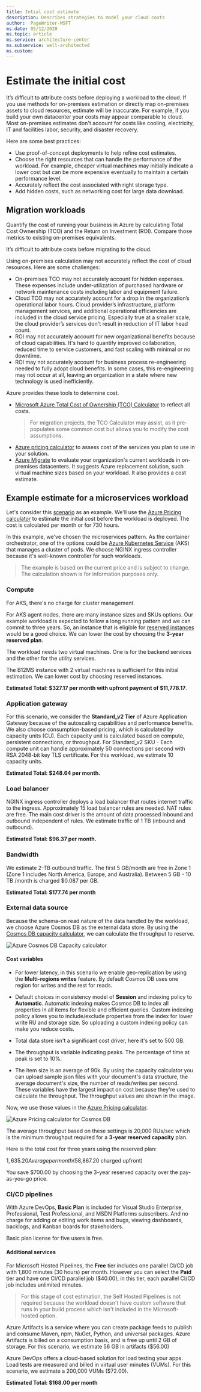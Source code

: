 ```yaml
---
title: Intial cost estimate
description: Describes strategies to model your cloud costs
author:  PageWriter-MSFT
ms.date: 05/12/2020
ms.topic: article
ms.service: architecture-center
ms.subservice: well-architected
ms.custom: 
---
```


# Estimate the initial cost

It’s difficult to attribute costs before deploying a workload to the cloud. If you use methods for on-premises estimation or directly map on-premises assets to cloud resources, estimate will be inaccurate. For example, if you build your own datacenter your costs may appear comparable to cloud. Most on-premises estimates don't account for costs like cooling, electricity, IT and facilities labor, security, and disaster recovery.

Here are some best practices:

- Use proof-of-concept deployments to help refine cost estimates. 
- Choose the right resources that can handle the performance of the workload. For example, cheaper virtual machines may initially indicate a lower cost but can be more expensive eventually to maintain a certain performance level. 
- Accurately reflect the cost associated with right storage type.
- Add hidden costs, such as networking cost for large data download. 

## Migration workloads

Quantify the cost of running your business in Azure by calculating Total Cost Ownership (TCO) and the Return on Investment (ROI). Compare those metrics to existing on-premises equivalents.  

It’s difficult to attribute costs before migrating to the cloud. 

Using on-premises calculation may not accurately reflect the cost of cloud resources. Here are some challenges:
-	On-premises TCO may not accurately account for hidden expenses. These expenses include under-utilization of purchased hardware or network maintenance costs including labor and equipment failure.
-	Cloud TCO may not accurately account for a drop in the organization’s operational labor hours. Cloud provider’s infrastructure, platform management services, and additional operational efficiencies are included in the cloud service pricing. Especially true at a smaller scale, the cloud provider’s services don't result in reduction of IT labor head count. 
-	ROI may not accurately account for new organizational benefits because of cloud capabilities. It's hard to quantify improved collaboration, reduced time to service customers, and fast scaling with minimal or no downtime.
-	ROI may not accurately account for business process re-engineering needed to fully adopt cloud benefits. In some cases, this re-engineering may not occur at all, leaving an organization in a state where new technology is used inefficiently.

Azure provides these tools to determine cost.
-	[Microsoft Azure Total Cost of Ownership (TCO) Calculator](https://azure.microsoft.com/pricing/tco/calculator/) to reflect all costs.   
    > For migration projects, the TCO Calculator may assist, as it pre-populates some common cost but allows you to modify the cost assumptions.
-	[Azure pricing calculator](https://azure.microsoft.com/pricing/calculator) to assess cost of the services you plan to use in your solution.
-	[Azure Migrate](/azure/migrate/migrate-services-overview) to evaluate your organization's current workloads in on-premises datacenters. It suggests Azure replacement solution, such virtual machine sizes based on your workload. It also provides a cost estimate.


## Example estimate for a microservices workload

Let's consider this [scenario](../../microservices/design/index.md#scenario) as an example. We'll use the [Azure Pricing calculator](https://azure.microsoft.com/pricing/calculator/) to estimate the initial cost before the workload is deployed. The cost is calculated per month or for 730 hours.

In this example, we've chosen the microservices pattern. As the container orchestrator, one of the options could be [Azure Kubernetes Service](https://docs.microsoft.com/azure/aks/) (AKS) that manages a cluster of pods. We choose NGINX ingress controller because it's well-known controller for such workloads. 

> The example is based on the current price and is subject to change. The calculation shown is for information purposes only.

### Compute

For AKS, there's no charge for cluster management.

For AKS agent nodes, there are many instance sizes and SKUs options. Our example workload is expected to follow a long running pattern and we can commit to three years. So, an instance that is eligible for [reserved instances](/azure/cost-management-billing/manage/understand-vm-reservation-charges#services-that-get-vm-reservation-discounts) would be a good choice. We can lower the cost by choosing the **3-year reserved plan**. 

The workload needs two virtual machines. One is for the backend services and the other for the utility services.

The B12MS instance with 2 virtual machines is sufficient for this initial estimation. We can lower cost by choosing reserved instances.

**Estimated Total: $327.17 per month with upfront payment of $11,778.17**.

### Application gateway
For this scenario, we consider the **Standard_v2 Tier** of Azure Application Gateway because of the autoscaling capabilities and performance benefits. We also choose consumption-based pricing, which is calculated by capacity units (CU). Each capacity unit is calculated based on compute, persistent connections, or throughput. For Standard_v2 SKU - Each compute unit can handle approximately 50 connections per second with RSA 2048-bit key TLS certificate. For this workload, we estimate 10 capacity units. 

**Estimated Total: $248.64 per month.**

### Load balancer

NGINX ingress controller deploys a load balancer that routes internet traffic to the ingress. Approximately 15 load balancer rules are needed. NAT rules are free. The main cost driver is the amount of data processed inbound and outbound independent of rules. We estimate traffic of 1 TB (inbound and outbound).

**Estimated Total: $96.37 per month.**

### Bandwidth

We estimate 2-TB outbound traffic. The first 5 GB/month are free in Zone 1 (Zone 1 includes North America, Europe, and Australia). Between 5 GB - 10 TB /month is charged $0.087 per GB.

**Estimated Total: $177.74 per month**

### External data source
Because the schema-on read nature of the data handled by the workload, we choose Azure Cosmos DB as the external data store. By using the [Cosmos DB capacity calculator](https://cosmos.azure.com/capacitycalculator/), we can calculate the throughput to reserve.

![Azure Cosmos DB Capacity calculator](../_images/cosmosdb-capacity.png)

#### Cost variables
- For lower latency, in this scenario we enable geo-replication by using the **Multi-regions writes** feature. By default Cosmos DB uses one region for writes and the rest for reads.

- Default choices in consistency model of **Session** and indexing policy to **Automatic**.  Automatic indexing makes Cosmos DB to index all properties in all items for flexible and efficient queries. Custom indexing policy allows you to include/exclude properties from the index for lower write RU and storage size. So uploading a custom indexing policy can make you reduce costs.

- Total data store isn't a significant cost driver, here it's set to 500 GB.

- The throughput is variable indicating peaks. The percentage of time at peak is set to 10%.

- The item size is an average of 90k. By using the capacity calculator you can upload sample json files with your document's data structure, the average document's size, the number of reads/writes per second. These variables have the largest impact on cost because they're used to calculate the throughput. The throughput values are shown in the image. 

Now, we use those values in the [Azure Pricing calculator](https://azure.microsoft.com/pricing/calculator/).

![Azure Pricing calculator for Cosmos DB](../_images/cosmosdb-price.png)

The average throughput based on these settings is 20,000 RUs/sec which is the minimum throughput required for a **3-year reserved capacity** plan.

Here is the total cost for three years using the reserved plan:

$1,635.20 Average per month ($58,867.20 charged upfront)

You save $700.00 by choosing the 3-year reserved capacity over the pay-as-you-go price.

### CI/CD pipelines
With Azure DevOps, **Basic Plan** is included for Visual Studio Enterprise, Professional, Test Professional, and MSDN Platforms subscribers. And no charge for adding or editing work items and bugs, viewing dashboards, backlogs, and Kanban boards for stakeholders.

Basic plan license for five users is free.

#### Additional services
For Microsoft Hosted Pipelines, the **Free** tier includes one parallel CI/CD job with 1,800 minutes (30 hours) per month. However you can select the **Paid** tier and have one CI/CD parallel job ($40.00), in this tier, each parallel CI/CD job includes unlimited minutes.

> For this stage of cost estimation, the Self Hosted Pipelines is not required because the workload doesn't have custom software that runs in your build process which isn't included in the Microsoft-hosted option.

Azure Artifacts is a service where you can create package feeds to publish and consume Maven, npm, NuGet, Python, and universal packages. Azure Artifacts is billed on a consumption basis, and is free up until 2 GB of storage. For this scenario, we estimate 56 GB in artifacts ($56.00)

Azure DevOps offers a cloud-based solution for load testing your apps. Load tests are measured and billed in virtual user minutes (VUMs). For this scenario, we estimate a 200,000 VUMs ($72.00).

**Estimated Total: $168.00 per month**
